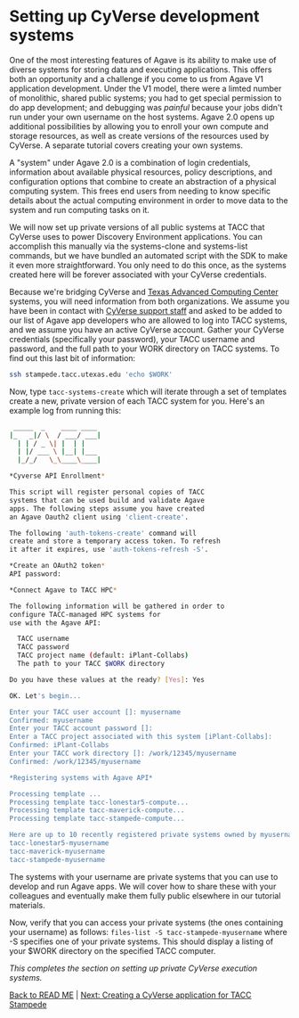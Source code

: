 Setting up CyVerse development systems
=====================================

One of the most interesting features of Agave is its ability to make use of diverse systems for storing data and executing applications. This offers both an opportunity and a challenge if you come to us from Agave V1 application development. Under the V1 model, there were a limted number of monolithic, shared public systems; you had to get special permission to do app development; and debugging was *painful* because your jobs didn't run under your own username on the host systems. Agave 2.0 opens up additional possibilities by allowing you to enroll your own compute and storage resources, as well as create versions of the resources used by CyVerse. A separate tutorial covers creating your own systems.

A "system" under Agave 2.0 is a combination of login credentials, information about available physical resources, policy descriptions, and configuration options that combine to create an abstraction of a physical computing system. This frees end users from needing to know specific details about the actual computing environment in order to move data to the system and run computing tasks on it.

We will now set up private versions of all public systems at TACC that CyVerse uses to power Discovery Environment applications. You can accomplish this manually via the systems-clone and systems-list commands, but we have bundled an automated script with the SDK to make it even more straightforward. You only need to do this once, as the systems created here will be forever associated with your CyVerse credentials.

Because we're bridging CyVerse and [Texas Advanced Computing Center](https://www.tacc.utexas.edu/resources/hpc) systems, you will need information from both organizations. We assume you have been in contact with [CyVerse support staff](mailto:support@iplantcollaborative.org) and asked to be added to our list of Agave app developers who are allowed to log into TACC systems, and we assume you have an active CyVerse account. Gather your CyVerse credentials (specifically your password), your TACC username and password, and the full path to your WORK directory on TACC systems. To find out this last bit of information:

```sh
ssh stampede.tacc.utexas.edu 'echo $WORK'
```

Now, type ```tacc-systems-create``` which will iterate through a set of templates create a new, private version of each TACC system for you. Here's an example log from running this:

```sh
 _____  _    ____ ____
|_   _|/ \  / ___/ ___|
  | | / _ \| |  | |
  | |/ ___ \ |__| |___
  |_/_/   \_\____\____|

*Cyverse API Enrollment*

This script will register personal copies of TACC
systems that can be used build and validate Agave
apps. The following steps assume you have created
an Agave Oauth2 client using 'client-create'.

The following 'auth-tokens-create' command will
create and store a temporary access token. To refresh
it after it expires, use 'auth-tokens-refresh -S'.

*Create an OAuth2 token*
API password:

*Connect Agave to TACC HPC*

The following information will be gathered in order to
configure TACC-managed HPC systems for
use with the Agave API:

  TACC username
  TACC password
  TACC project name (default: iPlant-Collabs)
  The path to your TACC $WORK directory

Do you have these values at the ready? [Yes]: Yes

OK. Let's begin...

Enter your TACC user account []: myusername
Confirmed: myusername
Enter your TACC account password []:
Enter a TACC project associated with this system [iPlant-Collabs]:
Confirmed: iPlant-Collabs
Enter your TACC work directory []: /work/12345/myusername
Confirmed: /work/12345/myusername

*Registering systems with Agave API*

Processing template ...
Processing template tacc-lonestar5-compute...
Processing template tacc-maverick-compute...
Processing template tacc-stampede-compute...

Here are up to 10 recently registered private systems owned by myusername
tacc-lonestar5-myusername
tacc-maverick-myusername
tacc-stampede-myusername
```

The systems with your username are private systems that you can use to develop and run Agave apps. We will cover how to share these with your colleagues and eventually make them fully public elsewhere in our tutorial materials.

Now, verify that you can access your private systems (the ones containing your username) as follows:
```files-list -S tacc-stampede-myusername``` where -S specifies one of your private systems. This should display a listing of your $WORK directory on the specified TACC computer.

*This completes the section on setting up private CyVerse execution systems.*

[Back to READ ME](../README.md) | [Next: Creating a CyVerse application for TACC Stampede](iplant-first-app.md)
